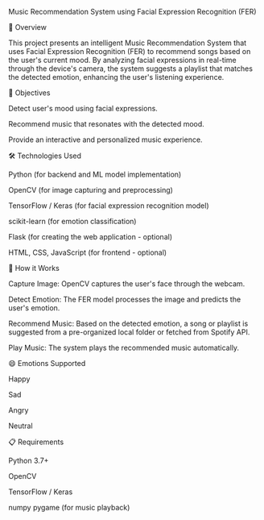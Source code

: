 Music Recommendation System using Facial Expression Recognition (FER)

📖 Overview

This project presents an intelligent Music Recommendation System that uses Facial Expression Recognition (FER) to recommend songs based on the user's current mood. By analyzing facial expressions in real-time through the device's camera, the system suggests a playlist that matches the detected emotion, enhancing the user's listening experience.

🎯 Objectives

Detect user's mood using facial expressions.

Recommend music that resonates with the detected mood.

Provide an interactive and personalized music experience.

🛠️ Technologies Used

Python (for backend and ML model implementation)

OpenCV (for image capturing and preprocessing)

TensorFlow / Keras (for facial expression recognition model)

scikit-learn (for emotion classification)

Flask (for creating the web application - optional)

HTML, CSS, JavaScript (for frontend - optional)

📸 How it Works

Capture Image: OpenCV captures the user's face through the webcam.

Detect Emotion: The FER model processes the image and predicts the user's emotion.

Recommend Music: Based on the detected emotion, a song or playlist is suggested from a pre-organized local folder or fetched from Spotify API.

Play Music: The system plays the recommended music automatically.

😄 Emotions Supported

Happy

Sad

Angry

Neutral

📋 Requirements

Python 3.7+

OpenCV

TensorFlow / Keras

numpy
pygame (for music playback)
